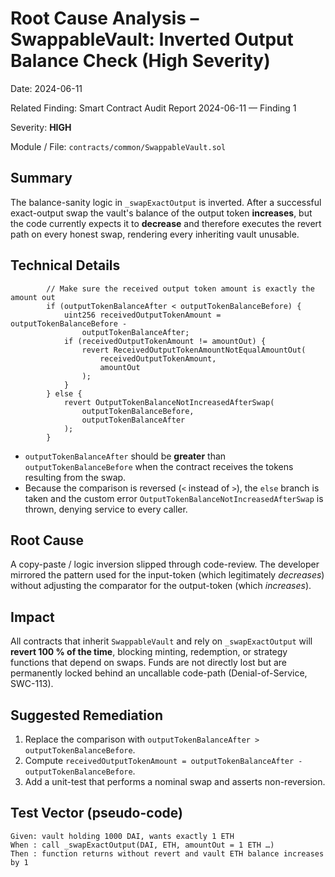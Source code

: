 # Root Cause Analysis – SwappableVault: Inverted Output Balance Check (High Severity)

Date: 2024-06-11

Related Finding: Smart Contract Audit Report 2024-06-11 — Finding 1

Severity: **HIGH**

Module / File: `contracts/common/SwappableVault.sol`

## Summary

The balance-sanity logic in `_swapExactOutput` is inverted. After a successful exact-output swap the vault's balance of the output token **increases**, but the code currently expects it to **decrease** and therefore executes the revert path on every honest swap, rendering every inheriting vault unusable.

## Technical Details

```88:122:contracts/common/SwappableVault.sol
        // Make sure the received output token amount is exactly the amount out
        if (outputTokenBalanceAfter < outputTokenBalanceBefore) {
            uint256 receivedOutputTokenAmount = outputTokenBalanceBefore -
                outputTokenBalanceAfter;
            if (receivedOutputTokenAmount != amountOut) {
                revert ReceivedOutputTokenAmountNotEqualAmountOut(
                    receivedOutputTokenAmount,
                    amountOut
                );
            }
        } else {
            revert OutputTokenBalanceNotIncreasedAfterSwap(
                outputTokenBalanceBefore,
                outputTokenBalanceAfter
            );
        }
```

* `outputTokenBalanceAfter` should be **greater** than `outputTokenBalanceBefore` when the contract receives the tokens resulting from the swap.
* Because the comparison is reversed (`<` instead of `>`), the `else` branch is taken and the custom error `OutputTokenBalanceNotIncreasedAfterSwap` is thrown, denying service to every caller.

## Root Cause

A copy-paste / logic inversion slipped through code-review. The developer mirrored the pattern used for the input-token (which legitimately *decreases*) without adjusting the comparator for the output-token (which *increases*).

## Impact

All contracts that inherit `SwappableVault` and rely on `_swapExactOutput` will **revert 100 % of the time**, blocking minting, redemption, or strategy functions that depend on swaps. Funds are not directly lost but are permanently locked behind an uncallable code-path (Denial-of-Service, SWC-113).

## Suggested Remediation

1. Replace the comparison with `outputTokenBalanceAfter > outputTokenBalanceBefore`.
2. Compute `receivedOutputTokenAmount = outputTokenBalanceAfter - outputTokenBalanceBefore`.
3. Add a unit-test that performs a nominal swap and asserts non-reversion.

## Test Vector (pseudo-code)

```
Given: vault holding 1000 DAI, wants exactly 1 ETH
When : call _swapExactOutput(DAI, ETH, amountOut = 1 ETH …)
Then : function returns without revert and vault ETH balance increases by 1
``` 